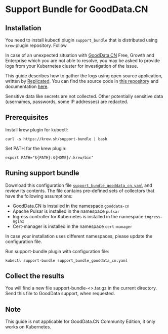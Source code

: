 # Support Bundle for GoodData.CN

## Installation
You need to install kubectl plugin `support_bundle` that is distributed using
`krew` plugin repository. Follow


In case of an unexpected situation with [GoodData.CN](https://www.gooddata.com/developers/cloud-native/)
Free, Growth and Enterprise which you are not able to resolve, you may be asked to provide logs from your
Kubernetes cluster for investigation of the issue.

This guide describes how to gather the logs using open source application, written by
[Replicated](https://www.replicated.com/). You can find the source code in [this repository](https://github.com/replicatedhq/troubleshoot)
and documentation [here](https://troubleshoot.sh/docs/collect/).

Sensitive data like secrets are not collected. Other potentially sensitive data (usernames, passwords, some IP addresses) are redacted.

## Prerequisites
Install krew plugin for kubectl:

```
curl -s https://krew.sh/support-bundle | bash
```

Set PATH for the krew plugin:

```
export PATH="${PATH}:${HOME}/.krew/bin"
```

## Runing support bundle
Download this configuration file [`support_bundle_gooddata_cn.yaml`](support_bundle_gooddata_cn.yaml) and review its contents. The file
contains pre-defined sets of collectors that have the following assumptions:
* GoodData.CN is installed in the namespace `gooddata-cn`
* Apache Pulsar is installed in the namespace `pulsar`
* Ingress controller for Kubernetes is installed in the namespace `ingress-nginx`
* Cert-manager is installed in the namespace `cert-manager`

In case your installation uses different namespaces, please update the configuration file.

Run support-bundle plugin with configuration file:
```
kubectl support-bundle support_bundle_gooddata_cn.yaml
```

## Collect the results
You will find a new file support-bundle-<<TIMESTAMP>>.tar.gz in the current directory. Send this file to GoodData support, when requested.

## Note
This guide is not applicable for GoodData.CN Community Edition, it only works on Kubernetes.


